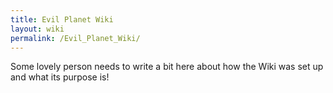 ```yaml
---
title: Evil Planet Wiki
layout: wiki
permalink: /Evil_Planet_Wiki/
---
```


Some lovely person needs to write a bit here about how the Wiki was set
up and what its purpose is!